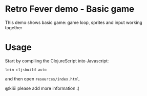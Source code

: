 # Retro Fever demo - Basic game

This demo shows basic game: game loop, sprites and input working together

# Usage

Start by compiling the ClojureScript into Javascript:

    lein cljsbuild auto

and then open `resources/index.html`.

@ki6i please add more information :)